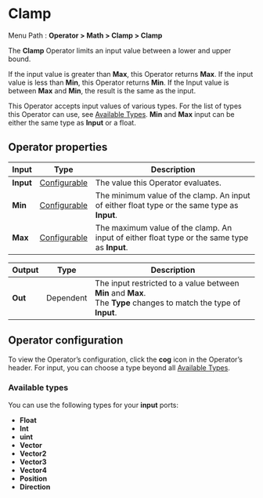 # Clamp

Menu Path : **Operator > Math > Clamp > Clamp**

The **Clamp** Operator limits an input value between a lower and upper bound.

If the input value is greater than **Max**, this Operator returns **Max**. If the input value is less than **Min**, this Operator returns **Min**. If the Input value is between **Max** and **Min**, the result is the same as the input.

This Operator accepts input values of various types. For the list of types this Operator can use, see [Available Types](#available-types). **Min** and **Max** input can be either the same type as **Input** or a float.

## Operator properties

| **Input** | **Type**                                | **Description**                                              |
| --------- | --------------------------------------- | ------------------------------------------------------------ |
| **Input** | [Configurable](#operator-configuration) | The value this Operator evaluates.                           |
| **Min**   | [Configurable](#operator-configuration) | The minimum value of the clamp.  An input of either float type or the same type as **Input**. |
| **Max**   | [Configurable](#operator-configuration) | The maximum value of the clamp. An input of either float type or the same type as **Input**. |

| **Output** | **Type**  | **Description**                                              |
| ---------- | --------- | ------------------------------------------------------------ |
| **Out**    | Dependent | The input restricted to a value between **Min** and **Max**.<br/>The **Type** changes to match the type of **Input**. |

## Operator configuration

To view the Operator’s configuration, click the **cog** icon in the Operator’s header. For input, you can choose a type beyond all [Available Types](#available-types).



### Available types

You can use the following types for your **input** ports:

- **Float**
- **Int**
- **uint**
- **Vector**
- **Vector2**
- **Vector3**
- **Vector4**
- **Position**
- **Direction**
